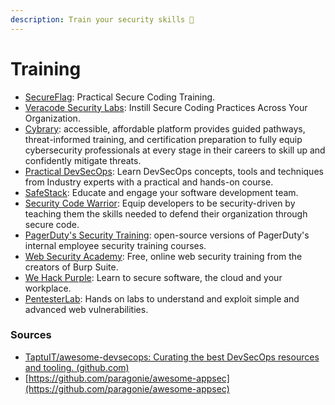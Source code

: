 ```yaml
---
description: Train your security skills 💪
---
```


# Training

* [SecureFlag](https://www.secureflag.com/): Practical Secure Coding Training.
* [Veracode Security Labs](https://www.veracode.com/products/security-labs): Instill Secure Coding Practices Across Your Organization.
* [Cybrary](https://www.cybrary.it/): accessible, affordable platform provides guided pathways, threat-informed training, and certification preparation to fully equip cybersecurity professionals at every stage in their careers to skill up and confidently mitigate threats.
* [Practical DevSecOps](https://www.practical-devsecops.com/): Learn DevSecOps concepts, tools and techniques from Industry experts with a practical and hands-on course.
* [SafeStack](https://safestack.io/): Educate and engage your software development team.
* [Security Code Warrior](https://www.securecodewarrior.com/): Equip developers to be security-driven by teaching them the skills needed to defend their organization through secure code.
* [PagerDuty's Security Training](https://sudo.pagerduty.com/): open-source versions of PagerDuty's internal employee security training courses.
* [Web Security Academy](https://portswigger.net/web-security): Free, online web security training from the creators of Burp Suite.
* [We Hack Purple](https://wehackpurple.com/): Learn to secure software, the cloud and your workplace.
* [PentesterLab](https://pentesterlab.com/): Hands on labs to understand and exploit simple and advanced web vulnerabilities.

### Sources

* [TaptuIT/awesome-devsecops: Curating the best DevSecOps resources and tooling. (github.com)](https://github.com/TaptuIT/awesome-devsecops#wikis)
* [https://github.com/paragonie/awesome-appsec](https://github.com/paragonie/awesome-appsec)
